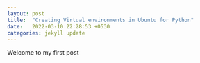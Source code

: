 ```yaml
---
layout: post
title:  "Creating Virtual environments in Ubuntu for Python"
date:   2022-03-10 22:28:53 +0530
categories: jekyll update
---
```


Welcome to my first post